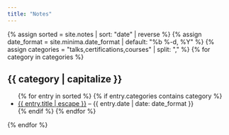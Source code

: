 ```yaml
---
title: "Notes"
---
```


{% assign sorted = site.notes | sort: "date" | reverse %}
{% assign date_format = site.minima.date_format | default: "%b %-d, %Y" %}
{% assign categories = "talks,certifications,courses" | split: "," %}
{% for category in categories %}
<div id="#{{ category | slugize }}">
<h2>
  <a name="{{ category | slugize }}"></a>{{ category | capitalize }}
</h2>
<ul>
  {% for entry in sorted %}
    {% if entry.categories contains category %}
    <li>
      <a href="{{ entry.url | relative_url }}">{{ entry.title | escape }}</a>
      <span class="post-meta"> – {{ entry.date | date: date_format }}</span>
    </li>
    {% endif %}
  {% endfor %}
</ul>
</div>
{% endfor %}
